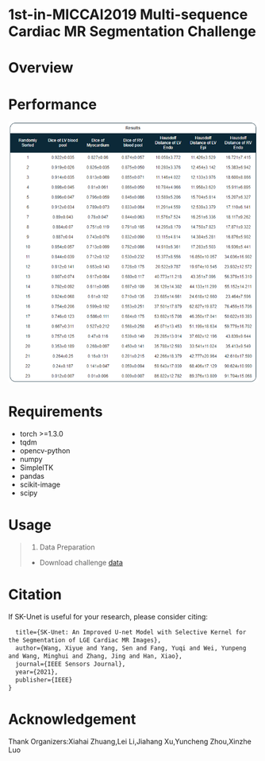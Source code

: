 # 1st-in-MICCAI2019 Multi-sequence Cardiac MR Segmentation Challenge


# Overview

# Performance
![img](https://github.com/Xiyue-Wang/1st-in-MS-CMRSeg-2019/blob/master/img.png?raw=true)



# Requirements
* torch >=1.3.0
* tqdm
* opencv-python
* numpy
* SimpleITK
* pandas
* scikit-image
* scipy








# Usage
> 1. Data Preparation
> * Download challenge [data](https://zmiclab.github.io/projects/mscmrseg19/data.html)

# Citation
If SK-Unet is useful for your research, please consider citing:

```@article{wang2021sk,
  title={SK-Unet: An Improved U-net Model with Selective Kernel for the Segmentation of LGE Cardiac MR Images},
  author={Wang, Xiyue and Yang, Sen and Fang, Yuqi and Wei, Yunpeng and Wang, Minghui and Zhang, Jing and Han, Xiao},
  journal={IEEE Sensors Journal},
  year={2021},
  publisher={IEEE}
}
```
# Acknowledgement
Thank Organizers:Xiahai Zhuang,Lei Li,Jiahang Xu,Yuncheng Zhou,Xinzhe Luo
